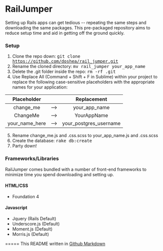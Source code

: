 # RailJumper

Setting up Rails apps can get tedious -- repeating the same steps and downloading the same packages. This pre-packaged repository aims to reduce setup time and aid in getting off the ground quickly.

### Setup
1. Clone the repo down: <tt>git clone https://github.com/doshea/rail_jumper.git</tt>
2. Rename the cloned directory: <tt>mv rail_jumper your_app_name</tt>
3. Delete the .git folder inside the repo: <tt>rm -rf .git</tt>
4. Use Replace All (Command + Shift + F in Sublime) within your project to replace the following case-sensitive placeholders with the appropriate names for your application:

  | Placeholder         |          |           Replacement         |
  | :------------: |:-----:|:--------------------:|
  | change_me         |   --> |        your_app_name       |
  | ChangeMe          |   --> |         YourAppName        |
  | your_name_here |   --> | your_postgres_username |

5. Rename change_me.js and .css.scss to your_app_name.js and .css.scss
6. Create the database: <tt>rake db:create</tt>
7. Party down!

### Frameworks/Libraries
RailJumper comes bundled with a number of front-end frameworks to minimize time you spend downloading and setting up.

#### HTML/CSS
  * Foundation 4

#### Javascript
  * Jquery (Rails Default)
  * Underscore.js (Default)
  * Moment.js (Default)
  * Morris.js (Default)

=====
This README written in [Github Markdown](https://github.com/adam-p/markdown-here/wiki/Markdown-Cheatsheet)